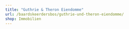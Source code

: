 ```yaml
---
title: "Guthrie & Theron Eiendomme"
url: /baardskeerdersbos/guthrie-und-theron-eiendomme/
shop: Immobilien
---
```

